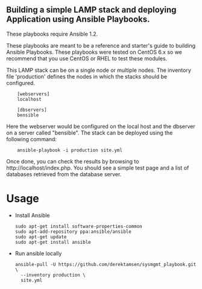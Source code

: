 Building a simple LAMP stack and deploying Application using Ansible Playbooks.
-------------------------------------------

These playbooks require Ansible 1.2.

These playbooks are meant to be a reference and starter's guide to building
Ansible Playbooks. These playbooks were tested on CentOS 6.x so we recommend
that you use CentOS or RHEL to test these modules.

This LAMP stack can be on a single node or multiple nodes. The inventory file
'production' defines the nodes in which the stacks should be configured.

        [webservers]
        localhost

        [dbservers]
        bensible

Here the webserver would be configured on the local host and the dbserver on a
server called "bensible". The stack can be deployed using the following
command:

        ansible-playbook -i production site.yml

Once done, you can check the results by browsing to http://localhost/index.php.
You should see a simple test page and a list of databases retrieved from the
database server.

# Usage
- Install Ansible

      sudo apt-get install software-properties-common
      sudo apt-add-repository ppa:ansible/ansible
      sudo apt-get update
      sudo apt-get install ansible

- Run ansible locally

      ansible-pull -U https://github.com/derektamsen/sysmgmt_playbook.git \
        --inventory production \
        site.yml
